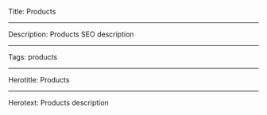 Title: Products

----

Description: Products SEO description

----

Tags: products

----

Herotitle: Products

----

Herotext: Products description
